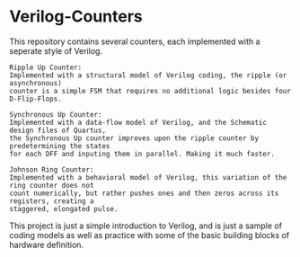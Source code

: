 # Verilog-Counters

This repository contains several counters, each implemented with a seperate style of Verilog.
	
	Ripple Up Counter:
	Implemented with a structural model of Verilog coding, the ripple (or asynchronous)
	counter is a simple FSM that requires no additional logic besides four D-Flip-Flops.

	Synchronous Up Counter:
	Implemented with a data-flow model of Verilog, and the Schematic design files of Quartus,
	the Synchronous Up counter improves upon the ripple counter by predetermining the states
	for each DFF and inputing them in parallel. Making it much faster.

	Johnson Ring Counter:
	Implemented with a behavioral model of Verilog, this variation of the ring counter does not
	count numerically, but rather pushes ones and then zeros across its registers, creating a
	staggered, elongated pulse.

This project is just a simple introduction to Verilog, and is just a sample of coding models as well as
practice with some of the basic building blocks of hardware definition.
